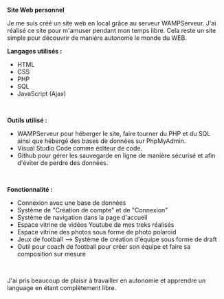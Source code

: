 **Site Web personnel**

Je me suis créé un site web en local grâce au serveur WAMPServeur.
J'ai réalisé ce site pour m'amuser pendant mon temps libre. Cela reste un site simple pour découvrir de manière autonome le monde du WEB. 
<br>

**Langages utilisés :**
- HTML
- CSS
- PHP
- SQL
- JavaScript (Ajax)
<br>

**Outils utilisé :**
- WAMPServeur pour héberger le site, faire tourner du PHP et du SQL ainsi que hébergé des bases de données sur PhpMyAdmin.
- Visual Studio Code comme éditeur de code.
- Github pour gérer les sauvegarde en ligne de manière sécurisé et afin d'éviter de perdre des données.
<br>

**Fonctionnalité :** 
- Connexion avec une base de données
- Système de "Création de compte" et de "Connexion"
- Système de navigation dans la page d'accueil
- Espace vitrine de vidéos Youtube de mes treks réalisés
- Espace vitrine des photos sous forme de photo polaroïd
- Jeux de football --> Système de création d'équipe sous forme de draft
- Outil pour coach de football pour créer son équipe et faire sa composition sur mesure
<br>


J'ai pris beaucoup de plaisir à travailler en autonomie et apprendre un language en étant complètement libre.
